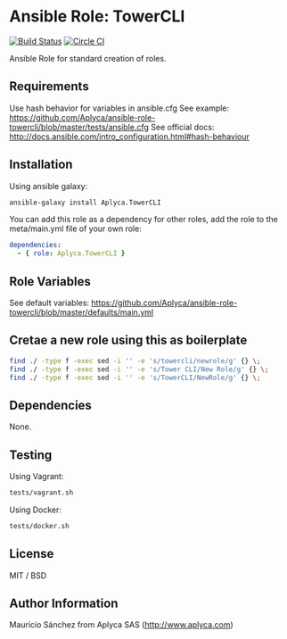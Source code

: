 Ansible Role: TowerCLI
==========================

[![Build Status](https://travis-ci.org/Aplyca/ansible-role-towercli.svg?branch=master)](https://travis-ci.org/Aplyca/ansible-role-towercli)
[![Circle CI](https://circleci.com/gh/Aplyca/ansible-role-towercli.png?style=badge)](https://circleci.com/gh/Aplyca/ansible-role-towercli)

Ansible Role for standard creation of roles.

Requirements
------------

Use hash behavior for variables in ansible.cfg
See example: https://github.com/Aplyca/ansible-role-towercli/blob/master/tests/ansible.cfg
See official docs: http://docs.ansible.com/intro_configuration.html#hash-behaviour

Installation
------------

Using ansible galaxy:
```bash
ansible-galaxy install Aplyca.TowerCLI
```
You can add this role as a dependency for other roles, add the role to the meta/main.yml file of your own role:
```yaml
dependencies:
  - { role: Aplyca.TowerCLI }
```

Role Variables
--------------

See default variables: https://github.com/Aplyca/ansible-role-towercli/blob/master/defaults/main.yml

Cretae a new role using this as boilerplate
-------------------------------------------

```bash
find ./ -type f -exec sed -i '' -e 's/towercli/newrole/g' {} \;
find ./ -type f -exec sed -i '' -e 's/Tower CLI/New Role/g' {} \;
find ./ -type f -exec sed -i '' -e 's/TowerCLI/NewRole/g' {} \;
```

Dependencies
------------

None.

Testing
-------
Using Vagrant:

```bash
tests/vagrant.sh
```
Using Docker:

```bash
tests/docker.sh
```

License
-------

MIT / BSD

Author Information
------------------

Mauricio Sánchez from Aplyca SAS (http://www.aplyca.com)
